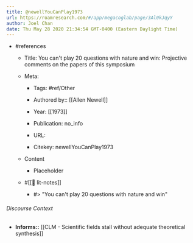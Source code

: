 ```yaml
---
title: @newellYouCanPlay1973
url: https://roamresearch.com/#/app/megacoglab/page/3Al0kJqyY
author: Joel Chan
date: Thu May 28 2020 21:34:54 GMT-0400 (Eastern Daylight Time)
---
```


- #references

    - Title: You can't play 20 questions with nature and win: Projective comments on the papers of this symposium

    - Meta:

        - Tags: #ref/Other

        - Authored by::  [[Allen Newell]]

        - Year: [[1973]]

        - Publication: no_info

        - URL:

        - Citekey: newellYouCanPlay1973

    - Content

        - Placeholder

    - #[[📝 lit-notes]]

        - #> "You can't play 20 questions with nature and win"

###### Discourse Context

- **Informs::** [[CLM - Scientific fields stall without adequate theoretical synthesis]]
